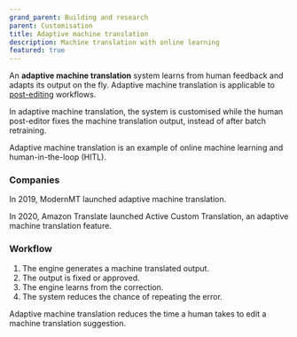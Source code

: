 ```yaml
---
grand_parent: Building and research
parent: Customisation
title: Adaptive machine translation
description: Machine translation with online learning
featured: true
---
```


An **adaptive machine translation** system learns from human feedback and adapts its output on the fly.
Adaptive machine translation is applicable to [post-editing](../workflows/post-editing.md) workflows.

In adaptive machine translation, the system is customised while the human post-editor fixes the machine translation output, instead of after batch retraining.

Adaptive machine translation is an example of online machine learning and human-in-the-loop (HITL).

### Companies

In 2019, ModernMT launched adaptive machine translation.

In 2020, Amazon Translate launched Active Custom Translation, an adaptive machine translation feature.

### Workflow

1. The engine generates a machine translated output.
2. The output is fixed or approved.
3. The engine learns from the correction.
4. The system reduces the chance of repeating the error.

Adaptive machine translation reduces the time a human takes to edit a machine translation suggestion.
